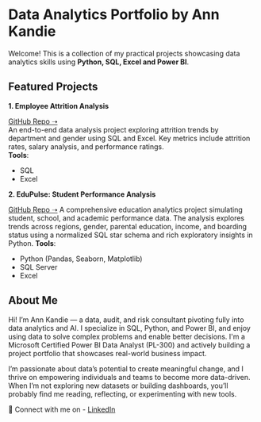# Data Analytics Portfolio by Ann Kandie

Welcome! This is a collection of my practical projects showcasing data analytics skills using **Python, SQL, Excel and Power BI**.

## Featured Projects
**1. Employee Attrition Analysis** 

  [GitHub Repo ➝](https://github.com/kandyshan/employee-attrition-dashboard)  
  An end-to-end data analysis project exploring attrition trends by department and gender using SQL and Excel. Key metrics include attrition rates, salary analysis, and performance ratings.  
  **Tools**: 
  * SQL
  * Excel
  
**2. EduPulse: Student Performance Analysis**

  [GitHub Repo ➝](https://github.com/kandyshan/EduPulse-Student-Performance-Analysis) 
    A comprehensive education analytics project simulating student, school, and academic performance data. The analysis explores trends across regions, gender, parental education, income, and boarding status using a normalized SQL star schema and rich exploratory insights in Python.
  **Tools**: 
  * Python (Pandas, Seaborn, Matplotlib)
  * SQL Server
  * Excel

## About Me
Hi! I’m Ann Kandie — a data, audit, and risk consultant pivoting fully into data analytics and AI. I specialize in SQL, Python, and Power BI, and enjoy using data to solve complex problems and enable better decisions. I'm a Microsoft Certified Power BI Data Analyst (PL-300) and actively building a project portfolio that showcases real-world business impact.

I’m passionate about data’s potential to create meaningful change, and I thrive on empowering individuals and teams to become more data-driven. When I’m not exploring new datasets or building dashboards, you’ll probably find me reading, reflecting, or experimenting with new tools.

🔗 Connect with me on - [LinkedIn](https://www.linkedin.com/in/ann-kandie-121b3481/)




